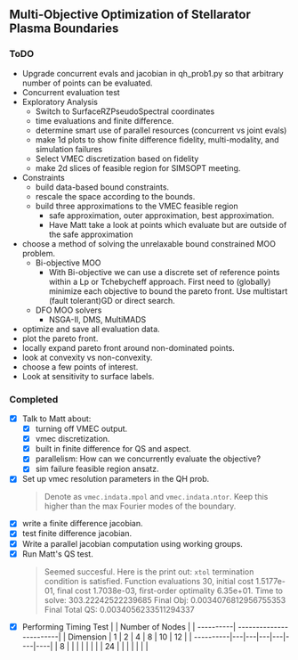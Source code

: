 ## Multi-Objective Optimization of Stellarator Plasma Boundaries

### ToDO
- Upgrade concurrent evals and jacobian in qh\_prob1.py so that arbitrary number of
  points can be evaluated.
- Concurrent evaluation test
- Exploratory Analysis
  - Switch to SurfaceRZPseudoSpectral coordinates
  - time evaluations and finite difference.
  - determine smart use of parallel resources (concurrent vs joint evals)
  - make 1d plots to show finite difference fidelity, 
    multi-modality, and simulation failures
  - Select VMEC discretization based on fidelity
  - make 2d slices of feasible region for SIMSOPT meeting.
- Constraints
  - build data-based bound constraints.
  - rescale the space according to the bounds.
  - build three approximations to the VMEC feasible region
    - safe approximation, outer approximation, best approximation.
    - Have Matt take a look at points which evaluate but are 
      outside of the safe approximation
- choose a method of solving the unrelaxable bound constrained MOO problem.
  - Bi-objective MOO
    - With Bi-objective we can use a discrete set of
      reference points within a Lp or Tchebycheff approach.
      First need to (globally) minimize each objective to bound the pareto front.
      Use multistart (fault tolerant)GD or direct search.
  - DFO MOO solvers
    - NSGA-II, DMS, MultiMADS
- optimize and save all evaluation data.
- plot the pareto front.
- locally expand pareto front around non-dominated points.
- look at convexity vs non-convexity.
- choose a few points of interest.
- Look at sensitivity to surface labels.


### Completed
  - [x] Talk to Matt about:
    - [x] turning off VMEC output.
    - [x] vmec discretization.
    - [x] built in finite difference for QS and aspect.
    - [x] parallelism: How can we concurrently evaluate the objective?
    - [x] sim failure feasible region ansatz.
  - [x] Set up vmec resolution parameters in the QH prob. 
     > Denote as `vmec.indata.mpol` and `vmec.indata.ntor`. Keep this higher than 
       the max Fourier modes of the boundary.
  - [x] write a finite difference jacobian.
  - [x] test finite difference jacobian.
  - [x] Write a parallel jacobian computation using working groups.
  - [x] Run Matt's QS test.
     > Seemed succesful. Here is the print out:
     > `xtol` termination condition is satisfied. 
     > Function evaluations 30, initial cost 1.5177e-01, final cost 1.7038e-03, first-order optimality 6.35e+01.
     > Time to solve:  303.22242522239685
     > Final Obj:  0.0034076812956755353
     > Final Total QS:  0.0034056233511294337
  - [x] Performing Timing Test
       |           |  Number of Nodes        |
       | ----------| ------------------------|
       | Dimension | 1 | 2 | 4 | 8 | 10 | 12 |
       | ----------|---|---|---|---|----|----|
       |     8     |   |   |   |   |    |    |
       |    24     |   |   |   |   |    |    |
